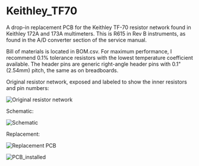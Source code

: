 # Keithley_TF70
 
A drop-in replacement PCB for the Keithley TF-70 resistor network found in Keithley 172A and 173A multimeters. This is R615 in Rev B instruments, as found in the A/D converter section of the service manual.

Bill of materials is located in BOM.csv. For maximum performance, I recommend 0.1% tolerance resistors with the lowest temperature coefficient available.
The header pins are generic right-angle header pins with 0.1" (2.54mm) pitch, the same as on breadboards.



Original resistor network, exposed and labeled to show the inner resistors and pin numbers:

![Original resistor network](https://github.com/Bocuma747/Keithley_TF70/assets/19875665/3b43cd42-4222-48a4-ad2c-db9e155d49d6)


Schematic:

![Schematic](https://github.com/Bocuma747/Keithley_TF70/assets/19875665/b1d919b1-03ed-46b1-b40b-351423b4f8b3)


Replacement:

![Replacement PCB](https://github.com/Bocuma747/Keithley_TF70/assets/19875665/77558a71-d747-48dd-8301-291355b369de)

![PCB_installed](https://github.com/Bocuma747/Keithley_TF70/assets/19875665/c4425e6b-de8d-477f-a2c5-dcbedaeeb119)
